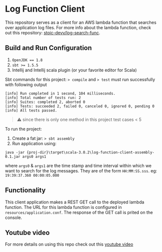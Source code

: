 # Log Function Client

This repository serves as a client for an AWS lambda function that searches over application log files.
For more info about the lambda function, check out this repository: [stoic-devv/log-search-func](https://github.com/stoic-devv/log-search-func).

## Build and Run Configuration
1. `OpenJDK == 1.8`
2. `sbt >= 1.5.5`
3. Intellij and Intellij scala plugin (or your favorite editor for Scala)

Sbt commands for this project:
`> compile` and `> test` must run successfully with following output
```console
[info] Run completed in 1 second, 104 milliseconds.
[info] Total number of tests run: 2
[info] Suites: completed 2, aborted 0
[info] Tests: succeeded 2, failed 0, canceled 0, ignored 0, pending 0
[info] All tests passed.
```

> :warning: since there is only one method in this project test cases < 5

To run the project:
1. Create a fat jar: `> sbt assembly`
2. Run application using: <br/>

`java -jar {proj-dir}\target\scala-3.0.2\log-function-client-assembly-0.1.jar args0 args1`

where `args0` & `args1` are the time stamp and time interval within which we want to search for the log 
messages. They are of the form `HH:MM:SS.sss`. eg: `19:39:37.360 00:00:05.000`

## Functionality
This client application makes a REST GET call to the deployed lambda 
function. The URL for this lambda function is configured in `resources/application.conf`.
The response of the GET call is prited on the console.

## Youtube video
For more details on using this repo check out this [youtube video](https://youtu.be/yyXu3mo2VJo)